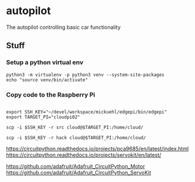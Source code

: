 # autopilot
The autopilot controlling basic car functionality


## Stuff

### Setup a python virtual env

```shell
python3 -m virtualenv -p python3 venv --system-site-packages
echo "source venv/bin/activate"
```

### Copy code to the Raspberry Pi

```shell

export SSH_KEY="~/devel/workspace/mickuehl/edgepi/bin/edgepi"
export TARGET_PI="cloudpi02"

scp -i $SSH_KEY -r src cloud@$TARGET_PI:/home/cloud/

scp -i $SSH_KEY -r hack cloud@$TARGET_PI:/home/cloud/

```



https://circuitpython.readthedocs.io/projects/pca9685/en/latest/index.html
https://circuitpython.readthedocs.io/projects/servokit/en/latest/

https://github.com/adafruit/Adafruit_CircuitPython_Motor
https://github.com/adafruit/Adafruit_CircuitPython_ServoKit
